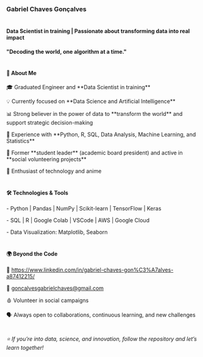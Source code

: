 ### Gabriel Chaves Gonçalves

# 

#### Data Scientist in training | Passionate about transforming data into real impact

#### "Decoding the world, one algorithm at a time."

# 

#### 🚀 About Me

🎓 Graduated Engineer and \*\*Data Scientist in training\*\*

💡 Currently focused on \*\*Data Science and Artificial Intelligence\*\*

📊 Strong believer in the power of data to \*\*transform the world\*\* and support strategic decision-making

🧩 Experience with \*\*Python, R, SQL, Data Analysis, Machine Learning, and Statistics\*\*

🤝 Former \*\*student leader\*\* (academic board president) and active in \*\*social volunteering projects\*\*

🤖 Enthusiast of technology and anime

# 

#### 🛠️ Technologies \& Tools

\- Python | Pandas | NumPy | Scikit-learn | TensorFlow | Keras

\- SQL | R | Google Colab | VSCode | AWS | Google Cloud

\- Data Visualization: Matplotlib, Seaborn

# 

#### 🌍 Beyond the Code

💼 https://www.linkedin.com/in/gabriel-chaves-gon%C3%A7alves-a87412215/

📧 goncalvesgabrielchaves@gmail.com

🩸 Volunteer in social campaigns

🗣️ Always open to collaborations, continuous learning, and new challenges

# 

###### ⭐ If you’re into data, science, and innovation, follow the repository and let’s learn together!

